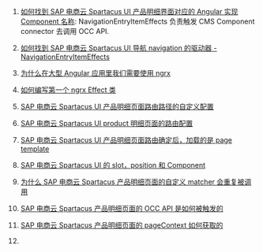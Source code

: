 001. [如何找到 SAP 电商云 Spartacus UI 产品明细界面对应的 Angular 实现 Component 名称](): NavigationEntryItemEffects 负责触发 CMS Component connector 去调用 OCC API.

002. [如何找到 SAP 电商云 Spartacus UI 导航 navigation 的驱动器 - NavigationEntryItemEffects](https://jerry.blog.csdn.net/article/details/120862895)

003. [为什么在大型 Angular 应用里我们需要使用 ngrx](https://jerry.blog.csdn.net/article/details/120863169)

004. [如何编写第一个 ngrx Effect 类](https://jerry.blog.csdn.net/article/details/120863500)

005. [SAP 电商云 Spartacus UI 产品明细页面路由路径的自定义配置](https://jerry.blog.csdn.net/article/details/120864528)

006. [SAP 电商云 Spartacus UI product 明细页面的路由配置](https://jerry.blog.csdn.net/article/details/120866945)

007. [SAP 电商云 Spartacus UI 产品明细页面路由确定后，加载的是 page template](https://jerry.blog.csdn.net/article/details/120868858)

008. [SAP 电商云 Spartacus UI 的 slot，position 和 Component](https://jerry.blog.csdn.net/article/details/120908066)

009. [为什么 SAP 电商云 Spartacus 产品明细页面的自定义 matcher 会重复被调用](https://jerry.blog.csdn.net/article/details/120912633)

010. [SAP 电商云 Spartacus 产品明细页面的 OCC API 是如何被触发的](https://jerry.blog.csdn.net/article/details/120914276)

011. [SAP 电商云 Spartacus 产品明细页面的 pageContext 如何获取的](https://jerry.blog.csdn.net/article/details/120914693)

012. 